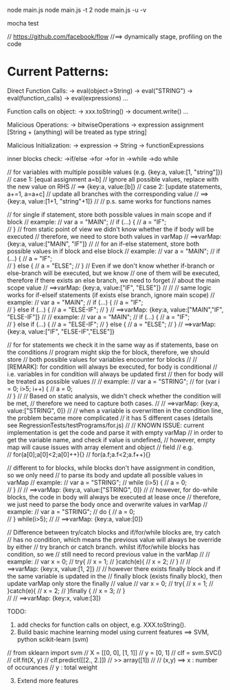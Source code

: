 node main.js
node main.js -t 2
node main.js -u -v

<!-- unit test command for JSDetector -->
mocha test

// https://github.com/facebook/flow
//==> dynamically stage, profiling on the code


Current Patterns:
================================================================
Direct Function Calls:
	-> eval(object->String)
	-> eval("STRING")
	-> eval(function_calls)
	-> eval(expressions)
	...

Function calls on object:
	-> xxx.toString()
	-> document.write()
	...

Malicious Operations:
	-> bitwiseOperations
	-> expression assignment
	[String + (anything) will be treated as type string]

Malicious Initialization:
	-> expression
	-> String
	-> functionExpressions


inner blocks check:
	->if/else
	->for
	->for in
	->while
	->do while


<!-- updates for variables with multiple possibe values -->
// for variables with multiple possible values (e.g. {key:a, value:[1, "string"]})
// case 1:  [equal assignment a=b]
// 		 ignore all possible values, replace with the new value on RHS
//		 ==> {key:a, value:[b]}
// case 2:  [update statements, a+=1, a=a+c]
//		 update all branches with the corresponding value
//		 ==> {key:a, value:[1+1, "string"+1]}
//
// p.s. same works for functions names

<!-- if blocks -->
// for single if statement, store both possible values in main scope and if block
// example:
//		   	var a = "MAIN";
// 		   	if (...) {
//				a = "IF";	
//			}
// from static point of view we didn't know whether the if body will be executed
// therefore, we need to store both values in varMap
// ==>varMap: {key:a, value:["MAIN", "IF"]}
//
// for an if-else statement, store both possible values in if block and else block
// example:
//		   	var a = "MAIN";
// 		   	if (...) {
//				a = "IF";	
//			} else {
//				a = "ELSE";
//			}
// Even if we don't know whether if-branch or else-branch will be executed, but we know
// one of them will be executed, therefore if there exists an else branch, we need to forget
// about the main scope value
// ==>varMap: {key:a, value:["IF", "ELSE"]}
//
//
// same logic works for if-elseif statements (if exists else branch, ignore main scope)
// example:
//		   	var a = "MAIN";
// 		   	if (...) {
//				a = "IF";	
//			} else if (...) {
//				a = "ELSE-IF";
//			}
// ==>varMap: {key:a, value:["MAIN","IF", "ELSE-IF"]}
//
// example:
//		   	var a = "MAIN";
// 		   	if (...) {
//				a = "IF";	
//			} else if (...) {
//				a = "ELSE-IF";
//			} else {
//				a = "ELSE";
//			}
// ==>varMap: {key:a, value:["IF", "ELSE-IF","ELSE"]}





<!-- for blocks -->
// for for statements we check it in the same way as if statements, base on the conditions
// program might skip the for block, therefore, we should store
// both possible values for variables encounter for blocks
//
// [REMARK]: for condition will always be executed, for body is conditional
//			 i.e. variables in for condition will always be updated first
//			 then for body will be treated as possible values
//
// example:
//		   	var a = "STRING";
// 		   	for (var i = 0; i>5; i++) {
//				a = 0;	
//			}
//
// Based on static analysis, we didn't check whether the condition will be met,
// therefore we need to capture both cases.
//
// ==>varMap: {key:a, value:["STRING", 0]}
//
// when a variable is overwritten in the condition line, the problem became more complicated
// it has 5 different cases (details see RegressionTests/testPrograms/for.js)
//
// KNOWN ISSUE: current implementation is get the code and parse it with empty varMap
//				in order to get the variable name, and check if value is undefined, 
//				however, empty map will cause issues with array element and object
//				field 
//		e.g. 	
//				for(a[0];a[0]<2;a[0]++){} 
//				for(a.f;a.f<2;a.f++){} 


<!-- while blocks -->
// different to for blocks, while blocks don't have assignment in condition, so we only need
// to parse its body and update all possible values in varMap
// example:
//		   	var a = "STRING";
// 		   	while (i>5) {
//				a = 0;	
//			}
//
// ==>varMap: {key:a, value:["STRING", 0]}
//
// however, for do-while blocks, the code in body will always be executed at lease once
// therefore, we just need to parse the body once and overwrite values in varMap
// example:
//		   	var a = "STRING";
// 		   	do {
//				a = 0;	
//			} while(i>5);
//
// ==>varMap: {key:a, value:[0]}



<!-- try catch finally blocks -->
// Difference between try/catch blocks and if/for/while blocks are, try catch
// has no condition, which means the previous value will always be override by either
// try branch or catch branch. whilst if/for/while blocks has condition, so we 
// still need to record previous value in the varMap
//
// example:
//			var x = 0;
//			try{
//				x = 1;
//			}catch(e){
//				x = 2;
//			}
//
// ==>varMap: {key:x, value:[1, 2]}
//
// however there exists finally block and if the same variable is updated in the 
// finally block (exists finally block), then update varMap only store the finally 
// value
//			var x = 0;
//			try{
//				x = 1;
//			}catch(e){
//				x = 2;
//			}finally {
//              x = 3;
//        	}   
// 
// ==>varMap: {key:x, value:[3]}





TODO:

1) add checks for function calls on object, e.g. XXX.toString().
2) Build basic machine learning model using current features
	==> SVM, python scikit-learn (svm)

//	from sklearn import svm
//	X = [[0, 0], [1, 1]]
//	y = [0, 1]
//	clf = svm.SVC()
//	clf.fit(X, y)
//	clf.predict([[2., 2.]])
//	>> array([1])
//
//   (x,y) ==> x : number of occurances
//		   y : total weight

3) Extend more features






